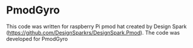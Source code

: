 # PmodGyro
This code was written for raspberry Pi pmod hat created by Design Spark (https://github.com/DesignSparkrs/DesignSpark.Pmod). The code was developed for PmodGyro
